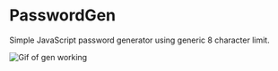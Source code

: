 # PasswordGen
Simple JavaScript password generator using generic 8 character limit. 

![Gif of gen working](https://i.imgur.com/V7s5uyA.gif)
